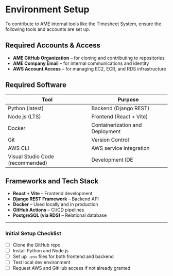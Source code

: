 # Environment Setup

To contribute to AME internal tools like the Timesheet System, ensure the following tools and accounts are set up.

## Required Accounts & Access

- **AME GitHub Organization** – for cloning and contributing to repositories
- **AME Company Email** – for internal communications and identity
- **AWS Account Access** – for managing EC2, ECR, and RDS infrastructure

## Required Software

| Tool              | Purpose                        |
|-------------------|--------------------------------|
| Python (latest)   | Backend (Django REST)          |
| Node.js (LTS)     | Frontend (React + Vite)        |
| Docker            | Containerization and Deployment|
| Git               | Version Control                |
| AWS CLI           | AWS service integration        |
| Visual Studio Code (recommended) | Development IDE |

## Frameworks and Tech Stack

- **React + Vite** – Frontend development
- **Django REST Framework** – Backend API
- **Docker** – Used locally and in production
- **GitHub Actions** – CI/CD pipelines
- **PostgreSQL (via RDS)** – Relational database

---

### Initial Setup Checklist

- [ ] Clone the GitHub repo
- [ ] Install Python and Node.js
- [ ] Set up `.env` files for both frontend and backend
- [ ] Test local dev environment
- [ ] Request AWS and GitHub access if not already granted
